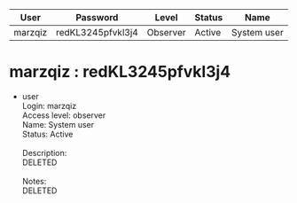 | User         | Password                          | Level    | Status     | Name          |  
|--------------|-----------------------------------|----------|------------|---------------|   
| marzqiz      | redKL3245pfvkl3j4                 | Observer | Active     | System user   | 

# marzqiz : redKL3245pfvkl3j4
* user  
	Login: marzqiz  <br>
	Access level: observer  <br>
	Name: System user  <br>
	Status: Active  <br>
	  <br>
	Description:  <br>
	DELETED  <br>
	  <br>
	Notes:  <br>
	DELETED  <br>
